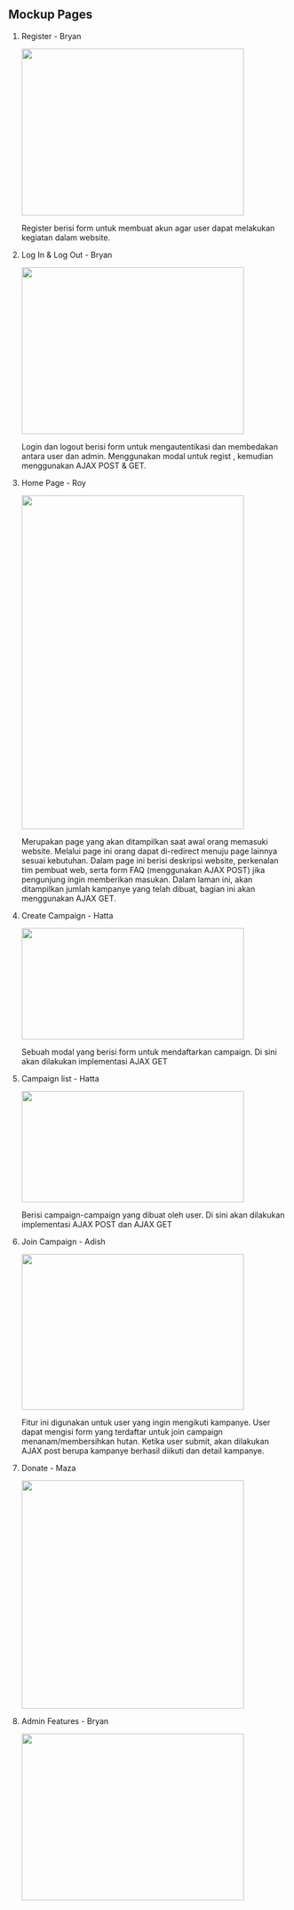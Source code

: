 ## Mockup Pages
1. Register - Bryan

    <img src="https://user-images.githubusercontent.com/88226713/195610008-4c8a547f-1617-4cd4-9130-0aa929dbf7d4.png" width="400" height="300"/>
    
    Register berisi form untuk membuat akun agar user dapat melakukan kegiatan dalam website. 

2. Log In & Log Out - Bryan 
    
    <img src="https://user-images.githubusercontent.com/88226713/195610461-97e441a9-3e48-4d44-b027-a0c008fdcc3c.png" width="400" height="300"/>
    
    Login dan logout berisi form untuk mengautentikasi dan membedakan antara user dan admin. Menggunakan modal untuk regist , kemudian menggunakan AJAX  POST & GET. 

3. Home Page - Roy
    
    <img src="https://user-images.githubusercontent.com/88226713/195620247-bfdba618-59b4-4bfb-a84c-166358712622.png" width="400" height="600"/>

    Merupakan page yang akan ditampilkan saat awal orang memasuki website. Melalui page ini orang dapat di-redirect menuju page lainnya sesuai kebutuhan. Dalam page ini berisi deskripsi website, perkenalan tim pembuat web, serta form FAQ (menggunakan AJAX POST) jika pengunjung ingin memberikan masukan. Dalam laman ini, akan ditampilkan jumlah kampanye yang telah dibuat, bagian ini akan menggunakan AJAX GET.

4. Create Campaign - Hatta

    <img src="https://user-images.githubusercontent.com/88226713/195621002-07959dd1-f09f-4e04-a396-45c221617061.png" width="400" height="200"/>

    Sebuah modal yang berisi form untuk mendaftarkan campaign. Di sini akan dilakukan implementasi AJAX GET

5. Campaign list - Hatta

    <img src="https://user-images.githubusercontent.com/88226713/195621319-13369e97-fd98-49d0-809d-b29a7898aab2.png" width="400" height="200"/>
    
    Berisi campaign-campaign yang dibuat oleh user. Di sini akan dilakukan implementasi AJAX POST dan AJAX GET

6. Join Campaign - Adish
    
    <img width="400" height="280" src="https://user-images.githubusercontent.com/88226713/195621494-74cff58c-d1c2-4569-8d95-6ae0e91a365d.png">

    Fitur ini digunakan untuk user yang ingin mengikuti kampanye. User dapat mengisi form yang terdaftar untuk join campaign menanam/membersihkan hutan. Ketika user submit, akan dilakukan AJAX post berupa kampanye berhasil diikuti dan detail kampanye.

7. Donate - Maza 

    <img width="400" height="410" src="https://user-images.githubusercontent.com/88226713/195622069-bec43f0c-231f-44b8-ad13-e4aea9be471c.jpg">

8. Admin Features - Bryan

    <img width="400" height="300" src="https://user-images.githubusercontent.com/88226713/195622602-8f00c778-6eed-4d1b-a737-5100a663aaa6.png">

